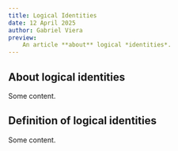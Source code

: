 ```yaml
---
title: Logical Identities
date: 12 April 2025
author: Gabriel Viera
preview: 
    An article **about** logical *identities*.
---
```


## About logical identities
Some content.

## Definition of logical identities
Some content.
